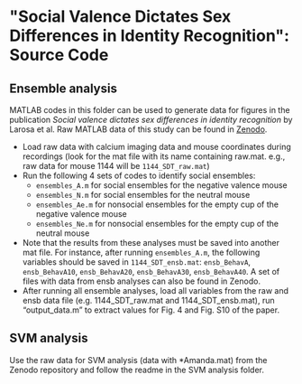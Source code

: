 # "Social Valence Dictates Sex Differences in Identity Recognition": Source Code
## Ensemble analysis

MATLAB codes in this folder can be used to generate data for figures in the publication *Social valence dictates sex differences in identity recognition* by Larosa et al. Raw MATLAB data of this study can be found in [Zenodo](https://doi.org/10.5281/zenodo.14646581).

* Load raw data with calcium imaging data and mouse coordinates during recordings (look for the mat file with its name containing raw.mat. e.g., raw data for mouse 1144 will be `1144_SDT_raw.mat`)
* Run the following 4 sets of codes to identify social ensembles:
  * `ensembles_A.m` for social ensembles for the negative valence mouse
  * `ensembles_N.m` for social ensembles for the neutral mouse
  * `ensembles_Ae.m` for nonsocial ensembles for the empty cup of the negative valence mouse
  * `ensembles_Ne.m` for nonsocial ensembles for the empty cup of the neutral mouse
* Note that the results from these analyses must be saved into another mat file. For instance, after running `ensembles_A.m`, the following variables should be saved in `1144_SDT_ensb.mat`: `ensb_BehavA`, `ensb_BehavA10`, `ensb_BehavA20`, `ensb_BehavA30`, `ensb_BehavA40`. A set of files with data from ensb analyses can also be found in Zenodo.
* After running all ensemble analyses, load all variables from the raw and ensb data file (e.g. 1144_SDT_raw.mat and 1144_SDT_ensb.mat), run “output_data.m” to extract values for Fig. 4 and Fig. S10 of the paper.

## SVM analysis
Use the raw data for SVM analysis (data with *Amanda.mat) from the Zenodo repository and follow the readme in the SVM analysis folder.
